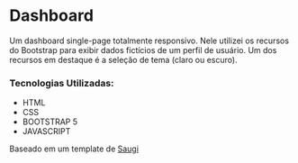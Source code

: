 # Dashboard

Um dashboard single-page totalmente responsivo. Nele utilizei os recursos do Bootstrap para exibir dados fictícios de um perfil de usuário. Um dos recursos em destaque é a seleção de tema (claro ou escuro).

### Tecnologias Utilizadas:
<ul>
    <li>HTML</li>
    <li>CSS</li>
    <li>BOOTSTRAP 5</li>
    <li>JAVASCRIPT</li>
</ul> 

Baseado em um template de <a href="https://saugi.me/">Saugi</a>
